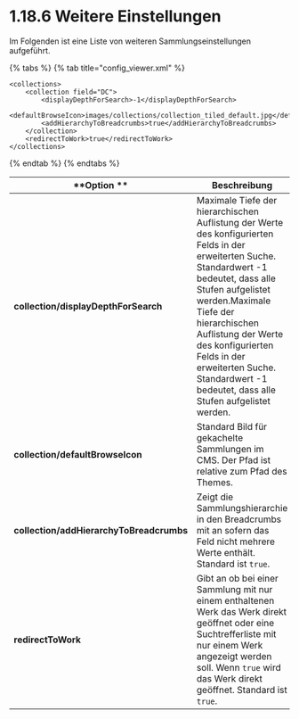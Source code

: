 # 1.18.6 Weitere Einstellungen

Im Folgenden ist eine Liste von weiteren Sammlungseinstellungen aufgeführt.&#x20;

{% tabs %}
{% tab title="config_viewer.xml" %}
```markup
<collections>
    <collection field="DC">
        <displayDepthForSearch>-1</displayDepthForSearch>
        <defaultBrowseIcon>images/collections/collection_tiled_default.jpg</defaultBrowseIcon>
        <addHierarchyToBreadcrumbs>true</addHierarchyToBreadcrumbs>
    </collection>
    <redirectToWork>true</redirectToWork>
</collections>
```
{% endtab %}
{% endtabs %}

| **Option **                              | Beschreibung                                                                                                                                                                                                                                                                                                                                     |
| ---------------------------------------- | ------------------------------------------------------------------------------------------------------------------------------------------------------------------------------------------------------------------------------------------------------------------------------------------------------------------------------------------------ |
| **collection/displayDepthForSearch**     | Maximale Tiefe der hierarchischen Auflistung der Werte des konfigurierten Felds in der erweiterten Suche. Standardwert -1 bedeutet, dass alle Stufen aufgelistet werden.Maximale Tiefe der hierarchischen Auflistung der Werte des konfigurierten Felds in der erweiterten Suche. Standardwert -1 bedeutet, dass alle Stufen aufgelistet werden. |
| **collection/defaultBrowseIcon**         | Standard Bild für gekachelte Sammlungen im CMS. Der Pfad ist relative zum Pfad des Themes.                                                                                                                                                                                                                                                       |
| **collection/addHierarchyToBreadcrumbs** | Zeigt die Sammlungshierarchie in den Breadcrumbs mit an sofern das Feld nicht mehrere Werte enthält. Standard ist `true`.                                                                                                                                                                                                                        |
| **redirectToWork**                       | Gibt an ob bei einer Sammlung mit nur einem enthaltenen Werk das Werk direkt geöffnet oder eine Suchtrefferliste mit nur einem Werk angezeigt werden soll. Wenn `true` wird das Werk direkt geöffnet. Standard ist `true`.                                                                                                                       |
